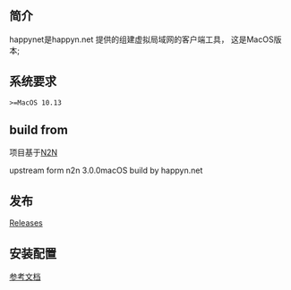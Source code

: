 ## 简介

happynet是happyn.net 提供的组建虚拟局域网的客户端工具， 这是MacOS版本;

## 系统要求

`>=MacOS 10.13`

## build from

项目基于[N2N](https://github.com/happynlab/n2n)

upstream form n2n 3.0.0macOS build by happyn.net

## 发布

[Releases](https://github.com/happynclient/happynmacos/releases)

## 安装配置

[参考文档](https://happyncn.feishu.cn/wiki/wikcnsyqqW6xkVXsdSjbUtnFSog)
